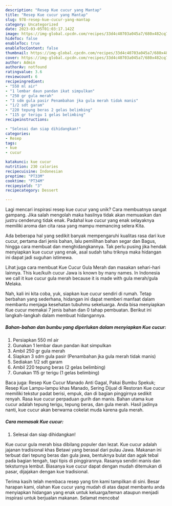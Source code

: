 ```yaml
---
description: "Resep Kue cucur yang Mantap"
title: "Resep Kue cucur yang Mantap"
slug: 978-resep-kue-cucur-yang-mantap
category: Uncategorized
date: 2023-03-05T01:03:17.142Z
image: https://img-global.cpcdn.com/recipes/33d4c40703a045a7/680x482cq70/kue-cucur-foto-resep-utama.jpg
hideToc: false
enableToc: true
enableTocContent: false
thumbnail: https://img-global.cpcdn.com/recipes/33d4c40703a045a7/680x482cq70/kue-cucur-foto-resep-utama.jpg
cover: https://img-global.cpcdn.com/recipes/33d4c40703a045a7/680x482cq70/kue-cucur-foto-resep-utama.jpg
author: Admin
authorAv: notfound
ratingvalue: 3.6
reviewcount: 6
recipeingredient:
- "550 ml air"
- "1 lembar daun pandan ikat simpulkan"
- "250 gr gula merah"
- "3 sdm gula pasir Penambahan jka gula merah tidak manis"
- "1/2 sdt garam"
- "220 tepung beras 2 gelas belimbing"
- "115 gr terigu 1 gelas belimbing"
recipeinstructions:

- "Selesai dan siap dihidangkan!"
categories:
- Resep
tags:
- kue
- cucur

katakunci: kue cucur 
nutrition: 230 calories
recipecuisine: Indonesian
preptime: "PT33M"
cooktime: "PT34M"
recipeyield: "3"
recipecategory: Dessert

---
```





Lagi mencari inspirasi resep kue cucur yang unik? Cara membuatnya sangat gampang. Jika salah mengolah maka hasilnya tidak akan memuaskan dan justru cenderung tidak enak. Padahal kue cucur yang enak selayaknya memiliki aroma dan cita rasa yang mampu memancing selera Kita.





Ada beberapa hal yang sedikit banyak mempengaruhi kualitas rasa dari kue cucur, pertama dari jenis bahan, lalu pemilihan bahan segar dan Bagus, hingga cara membuat dan menghidangkannya. Tak perlu pusing jika hendak menyiapkan kue cucur yang enak,      asal sudah tahu triknya maka hidangan ini dapat jadi suguhan istimewa.














Lihat juga cara membuat Kue Cucur Gula Merah dan masakan sehari-hari lainnya. This kue/kuih cucur Jawa is known by many names. In Indonesia we call it kue cucur gula merah because it is made with gula merah/gula Melaka.






Nah, kali ini kita coba, yuk, siapkan kue cucur sendiri di rumah. Tetap berbahan yang sederhana, hidangan ini dapat memberi manfaat dalam membantu menjaga kesehatan tubuhmu sekeluarga. Anda bisa menyiapkan Kue cucur memakai 7 jenis bahan dan 0 tahap pembuatan. Berikut ini langkah-langkah dalam membuat hidangannya.

<!--inarticleads1-->

##### Bahan-bahan dan bumbu yang diperlukan dalam menyiapkan Kue cucur:

1. Persiapkan 550 ml air
1. Gunakan 1 lembar daun pandan ikat simpulkan
1. Ambil 250 gr gula merah
1. Siapkan 3 sdm gula pasir (Penambahan jka gula merah tidak manis)
1. Sediakan 1/2 sdt garam
1. Ambil 220 tepung beras (2 gelas belimbing)
1. Gunakan 115 gr terigu (1 gelas belimbing)


Baca juga: Resep Kue Cucur Manado Anti Gagal, Pakai Bumbu Spekuk; Resep Kue Lampu-lampu khas Manado, Sering Dijual di Restoran Kue cucur memiliki tekstur padat berisi, empuk, dan di bagian pinggirnya sedikit renyah. Rasa kue cucur perpaduan gurih dan manis. Bahan utama kue cucur adalah tepung terigu, tepung beras, dan gula merah. Hasil jadinya nanti, kue cucur akan berwarna cokelat muda karena gula merah. 

<!--inarticleads2-->

##### Cara memasak Kue cucur:


1. Selesai dan siap dihidangkan!

Kue cucur gula merah bisa dibilang populer dan lezat. Kue cucur adalah jajanan tradisional khas Betawi yang berasal dari pulau Jawa. Makanan ini terbuat dari tepung beras dan gula jawa, bentuknya bulat dan agak tebal pada bagian tengah, tapi tipis di pinggirannya. Rasanya sendiri manis dan teksturnya lembut. Biasanya kue cucur dapat dengan mudah ditemukan di pasar, dijajakan dengan kue tradisional. 

Terima kasih telah membaca resep yang tim kami tampilkan di sini. Besar harapan kami, olahan Kue cucur yang mudah di atas dapat membantu anda menyiapkan hidangan yang enak untuk keluarga/teman ataupun menjadi inspirasi untuk berjualan makanan. Selamat mencoba!
